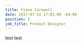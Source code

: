 ```yaml
---
title: Fiona Carswell
date: 2017-07-31 17:01:00 -04:00
position: 1
job_title: Product Designer
---
```


test test